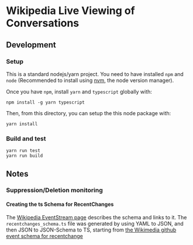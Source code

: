 # Wikipedia Live Viewing of Conversations

## Development

### Setup

This is a standard nodejs/yarn project. You need to have installed
`npm` and `node` (Recommended to install using [nvm](https://github.com/creationix/nvm), the node version manager).

Once you have `npm`, install `yarn` and `typescript` globally with:

```shell
npm install -g yarn typescript
```

Then, from this directory, you can setup the this node package with:

```shell
yarn install
```

### Build and test

```shell
yarn run test
yarn run build
```

## Notes
### Suppression/Deletion monitoring
#### Creating the ts Schema for RecentChanges

The [Wikipedia EventStream
page](https://wikitech.wikimedia.org/wiki/EventStreams) describes the schema and
links to it. The `recentchanges_schema.ts` file was generated by using YAML to
JSON, and then JSON to JSON-Schema to TS, starting from [the Wikimedia github
event schema for
recentchange](https://github.com/wikimedia/mediawiki-event-schemas/tree/master/jsonschema/mediawiki/recentchange)

